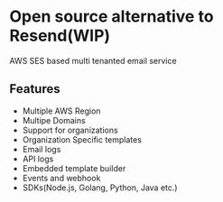 # Open source alternative to Resend(WIP)

AWS SES based multi tenanted email service

## Features

- Multiple AWS Region
- Multipe Domains
- Support for organizations
- Organization Specific templates
- Email logs
- API logs
- Embedded template builder
- Events and webhook
- SDKs(Node.js, Golang, Python, Java etc.)
